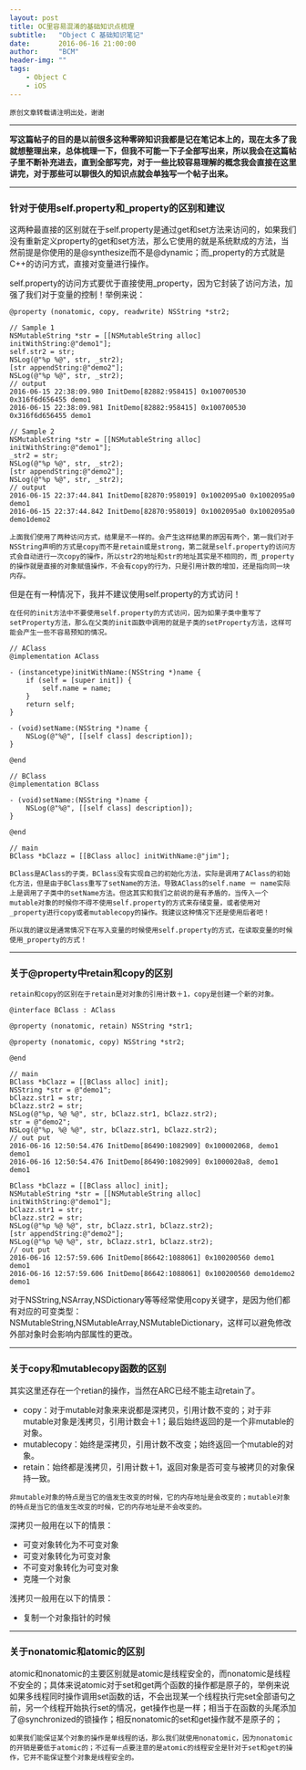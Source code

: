 ```yaml
---
layout: post
title: OC里容易混淆的基础知识点梳理
subtitle:   "Object C 基础知识笔记"
date:       2016-06-16 21:00:00
author:     "BCM"
header-img: ""
tags:
    - Object C
    - iOS
---
```


`原创文章转载请注明出处，谢谢`

---

**写这篇帖子的目的是以前很多这种零碎知识我都是记在笔记本上的，现在太多了我就想整理出来，总体梳理一下，但我不可能一下子全部写出来，所以我会在这篇帖子里不断补充进去，直到全部写完，对于一些比较容易理解的概念我会直接在这里讲完，对于那些可以聊很久的知识点就会单独写一个帖子出来。**

---

### 针对于使用self.property和_property的区别和建议

这两种最直接的区别就在于self.property是通过get和set方法来访问的，如果我们没有重新定义property的get和set方法，那么它使用的就是系统默成的方法，当然前提是你使用的是@synthesize而不是@dynamic；而_property的方式就是C++的访问方式，直接对变量进行操作。

self.property的访问方式要优于直接使用_property，因为它封装了访问方法，加强了我们对于变量的控制！举例来说：

```
@property (nonatomic, copy, readwrite) NSString *str2;

// Sample 1
NSMutableString *str = [[NSMutableString alloc] initWithString:@"demo1"];
self.str2 = str;
NSLog(@"%p %@", str, _str2);
[str appendString:@"demo2"];
NSLog(@"%p %@", str, _str2);
// output
2016-06-15 22:38:09.980 InitDemo[82882:958415] 0x100700530 0x316f6d656455 demo1
2016-06-15 22:38:09.981 InitDemo[82882:958415] 0x100700530 0x316f6d656455 demo1

// Sample 2
NSMutableString *str = [[NSMutableString alloc] initWithString:@"demo1"];
_str2 = str;
NSLog(@"%p %@", str, _str2);
[str appendString:@"demo2"];
NSLog(@"%p %@", str, _str2);
// output
2016-06-15 22:37:44.841 InitDemo[82870:958019] 0x1002095a0 0x1002095a0 demo1
2016-06-15 22:37:44.842 InitDemo[82870:958019] 0x1002095a0 0x1002095a0 demo1demo2

```
`上面我们使用了两种访问方式，结果是不一样的。会产生这样结果的原因有两个，第一我们对于NSString声明的方式是copy而不是retain或是strong，第二就是self.property的访问方式会自动进行一次copy的操作，所以str2的地址和str的地址其实是不相同的，而_property的操作就是直接的对象赋值操作，不会有copy的行为，只是引用计数的增加，还是指向同一块内存。`

但是在有一种情况下，我并不建议使用self.property的方式访问！

`在任何的init方法中不要使用self.property的方式访问，因为如果子类中重写了setProperty方法，那么在父类的init函数中调用的就是子类的setProperty方法，这样可能会产生一些不容易预知的情况。`

```
// AClass
@implementation AClass

- (instancetype)initWithName:(NSString *)name {
    if (self = [super init]) {
        self.name = name;
    }
    return self;
}

- (void)setName:(NSString *)name {
    NSLog(@"%@", [[self class] description]);
}

@end

// BClass
@implementation BClass

- (void)setName:(NSString *)name {
    NSLog(@"%@", [[self class] description]);
}

@end

// main
BClass *bClazz = [[BClass alloc] initWithName:@"jim"];

```
`BClass是AClass的子类，BClass没有实现自己的初始化方法，实际是调用了AClass的初始化方法，但是由于BClass重写了setName的方法，导致AClass的self.name ＝ name实际上是调用了子类中的setName方法。但这其实和我们之前说的是有矛盾的，当传入一个mutable对象的时候你不得不使用self.property的方式来存储变量，或者使用对_property进行copy或者mutablecopy的操作。我建议这种情况下还是使用后者吧！`

`所以我的建议是通常情况下在写入变量的时候使用self.property的方式，在读取变量的时候使用_property的方式！`

---

### 关于@property中retain和copy的区别

`retain和copy的区别在于retain是对对象的引用计数＋1，copy是创建一个新的对象。`

```
@interface BClass : AClass

@property (nonatomic, retain) NSString *str1;

@property (nonatomic, copy) NSString *str2;

@end

// main
BClass *bClazz = [[BClass alloc] init];
NSString *str = @"demo1";
bClazz.str1 = str;
bClazz.str2 = str;
NSLog(@"%p, %@ %@", str, bClazz.str1, bClazz.str2);
str = @"demo2";
NSLog(@"%p, %@ %@", str, bClazz.str1, bClazz.str2);
// out put
2016-06-16 12:50:54.476 InitDemo[86490:1082909] 0x100002068, demo1 demo1
2016-06-16 12:50:54.476 InitDemo[86490:1082909] 0x1000020a8, demo1 demo1

BClass *bClazz = [[BClass alloc] init];
NSMutableString *str = [[NSMutableString alloc] initWithString:@"demo1"];
bClazz.str1 = str;
bClazz.str2 = str;
NSLog(@"%p %@ %@", str, bClazz.str1, bClazz.str2);
[str appendString:@"demo2"];
NSLog(@"%p %@ %@", str, bClazz.str1, bClazz.str2);
// out put
2016-06-16 12:57:59.606 InitDemo[86642:1088061] 0x100200560 demo1 demo1
2016-06-16 12:57:59.606 InitDemo[86642:1088061] 0x100200560 demo1demo2 demo1

```
对于NSString,NSArray,NSDictionary等等经常使用copy关键字，是因为他们都有对应的可变类型：NSMutableString,NSMutableArray,NSMutableDictionary，这样可以避免修改外部对象时会影响内部属性的更改。

---

### 关于copy和mutablecopy函数的区别

其实这里还存在一个retian的操作，当然在ARC已经不能主动retain了。

* copy：对于mutable对象来来说都是深拷贝，引用计数不变的；对于非mutable对象是浅拷贝，引用计数会＋1；最后始终返回的是一个非mutable的对象。
* mutablecopy：始终是深拷贝，引用计数不改变；始终返回一个mutable的对象。
* retain：始终都是浅拷贝，引用计数＋1，返回对象是否可变与被拷贝的对象保持一致。

`非mutable对象的特点是当它的值发生改变的时候，它的内存地址是会改变的；mutable对象的特点是当它的值发生改变的时候，它的内存地址是不会改变的。`

深拷贝一般用在以下的情景：

* 可变对象转化为不可变对象
* 可变对象转化为可变对象
* 不可变对象转化为可变对象
* 克隆一个对象

浅拷贝一般用在以下的情景：

* 复制一个对象指针的时候

---

### 关于nonatomic和atomic的区别

atomic和nonatomic的主要区别就是atomic是线程安全的，而nonatomic是线程不安全的；具体来说atomic对于set和get两个函数的操作都是原子的，举例来说如果多线程同时操作调用set函数的话，不会出现某一个线程执行完set全部语句之前，另一个线程开始执行set的情况，get操作也是一样；相当于在函数的头尾添加了@synchronized的锁操作；相反nonatomic的set和get操作就不是原子的；

`如果我们能保证某个对象的操作是单线程的话，那么我们就使用nonatomic，因为nonatomic的开销是要低于atomic的；不过有一点要注意的是atomic的线程安全是针对于set和get的操作，它并不能保证整个对象是线程安全的。`